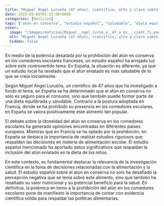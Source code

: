 ```yaml
---
title: "Miguel Ángel Lurueña (47 años), científico, alto y claro sobre la prohibición del atún - 'Se puede tomar cada semana hasta...'"
date: 2025-09-03T01:15:06+0000
categories: [Noticias]
tags: ["atún en conserva", "estudio español", "saludable", "dieta equilibrada", "alimentación escolar", "investigación científica", "valor nutricional."]
cover:
  image: "/images/noticias/Miguel__ngel_Lurue_a__47_a_os___cient_fi.png"
  alt: "Miguel Ángel Lurueña (47 años), científico, alto y claro sobre la prohibición del atún - 'Se puede tomar cada semana hasta...'"
  hidden: false
---
```


En medio de la polémica desatada por la prohibición del atún en conserva en los comedores escolares franceses, un estudio español ha arrojado luz sobre este controvertido tema. En España, la situación es diferente, ya que un estudio local ha revelado que el atún enlatado es más saludable de lo que se creía inicialmente. 

Según Miguel Ángel Lurueña, un científico de 47 años que ha investigado a fondo el tema, en España se ha determinado que el atún en conserva no solo es seguro para el consumo, sino que también puede formar parte de una dieta equilibrada y saludable. Contrario a la postura adoptada en Francia, donde se ha prohibido su presencia en los comedores escolares, en España se valora positivamente este alimento tan popular.

El debate sobre la idoneidad del atún en conserva en los comedores escolares ha generado opiniones encontradas en diferentes países europeos. Mientras que en Francia se ha optado por la prohibición, en España se destaca la importancia de realizar estudios rigurosos que respalden las decisiones en materia de alimentación escolar. El estudio español mencionado ha aportado datos significativos que respaldan la inclusión del atún enlatado en la dieta de los niños.

En este contexto, es fundamental destacar la relevancia de la investigación científica en la toma de decisiones relacionadas con la alimentación y la salud. El estudio español sobre el atún en conserva no solo ha desafiado la percepción negativa que se tenía sobre este alimento, sino que también ha resaltado su valor nutricional y su potencial beneficio para la salud. En definitiva, la polémica en torno a la prohibición del atún en los comedores escolares pone de manifiesto la importancia de contar con evidencia científica sólida para respaldar las políticas alimentarias.

